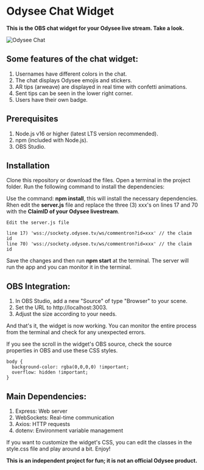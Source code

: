 # Odysee Chat Widget

**This is the OBS chat widget for your Odysee live stream. Take a look.**

![Odysee Chat](https://thumbs.odycdn.com/51fb3f05f2c09758e2ffaade46c78b85.webp)

## Some features of the chat widget:

1) Usernames have different colors in the chat.
2) The chat displays Odysee emojis and stickers.
3) AR tips (arweave) are displayed in real time with confetti animations.
4) Sent tips can be seen in the lower right corner.
5) Users have their own badge.

## Prerequisites

1. Node.js v16 or higher (latest LTS version recommended).
2. npm (included with Node.js).
3. OBS Studio.

## Installation

Clone this repository or download the files. Open a terminal in the project folder. Run the following command to install the dependencies:

Use the command: **npm install**, this will install the necessary dependencies. Rhen edit the **server.js** file and replace the three (3) xxx's on lines 17 and 70 with the **ClaimID of your Odysee livestream**.

```
Edit the server.js file

line 17) 'wss://sockety.odysee.tv/ws/commentron?id=xxx' // the claim id
line 70) 'wss://sockety.odysee.tv/ws/commentron?id=xxx' // the claim id
```

Save the changes and then run **npm start** at the terminal. The server will run the app and you can monitor it in the terminal.

## OBS Integration:

1. In OBS Studio, add a new "Source" of type "Browser" to your scene.
2. Set the URL to http://localhost:3003.
3. Adjust the size according to your needs.

And that's it, the widget is now working. You can monitor the entire process from the terminal and check for any unexpected errors.

If you see the scroll in the widget's OBS source, check the source properties in OBS and use these CSS styles.

```
body { 
  background-color: rgba(0,0,0,0) !important; 
  overflow: hidden !important;
}
```

## Main Dependencies:

1. Express: Web server
1. WebSockets: Real-time communication
1. Axios: HTTP requests
1. dotenv: Environment variable management

If you want to customize the widget's CSS, you can edit the classes in the style.css file and play around a bit. Enjoy!

**This is an independent project for fun; it is not an official Odysee product.**